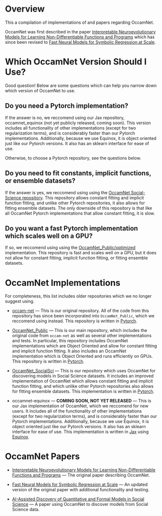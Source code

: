 # Overview
 This a compilation of implementations of and papers regarding OccamNet.
 
 OccamNet was first described in the paper [Interpretable Neuroevolutionary Models for Learning Non-Differentiable Functions and Programs](https://arxiv.org/abs/2007.10784v1) which has since been revised to [Fast Neural Models for Symbolic Regression at Scale](https://arxiv.org/abs/2007.10784).


 # Which OccamNet Version Should I Use?

 Good question! Below are some questions which can help you narrow down which version of OccamNet to use.

## Do you need a Pytorch implementation?

If the answer is no, we reccomend using our Jax repository, occamnet_equinox (not yet publicly released, coming soon). This version includes all functionality of other implementations (except for two regularization terms), and is considerably faster than our Pytorch implementations. Additionally, because we use Equinox, it is object oriented just like our Pytorch versions. It also has an sklearn interface for ease of use.

Otherwise, to choose a Pytorch repository, see the questions below.

## Do you need to fit constants, implicit functions, or ensemble datasets?

If the answer is yes, we reccomend using using the [OccamNet Social-Science repository](https://github.com/druidowm/OccamNet_SocialSci). This repository allows constant fitting and implicit function fitting, and unlike other Pytorch repositories, it also allows for fitting ensemble datasets. The only downside of this repository is that like all OccamNet Pytorch implementations that allow constant fitting, it is slow.

## Do you want a fast Pytorch implementation which scales well on a GPU?

If so, we reccomend using using the [OccamNet_Public/optimized](https://github.com/druidowm/OccamNet_Public/tree/main/optimized) implementation. This repository is fast and scales well on a GPU, but it does not allow for constant fitting, implicit function fitting, or fitting ensemble datasets.

# OccamNet Implementations
For completeness, this list includes older repositories which we no longer suggest using.

* [occam-net](https://github.com/AllanSCosta/occam-net) — This is our original repository. All of the code from this repository has since been incorporated into `OccamNet_Public`, which we reccomend using instead. This repository is written in [Pytorch](https://pytorch.org).

* [OccamNet_Public](https://github.com/druidowm/OccamNet_Public) — This is our main repository, which includes the original code from `occam-net` as well as several other implementations and tests. In particular, this repository includes OccamNet implementations which are Object Oriented and allow for constant fitting and implicit function fitting. It also includes an OccamNet implementation which is Object Oriented and runs efficiently on GPUs. This repository is written in [Pytorch](https://pytorch.org).

* [OccamNet_SocialSci](https://github.com/druidowm/OccamNet_SocialSci) — This is our repository which uses OccamNet for discovering models in Social Science datasets. It includes an improved implementation of OccamNet which allows constant fitting and implicit function fitting, and which unlike other Pytorch repositories also allows for fitting ensemble datasets. This implementation is written in [Pytorch](https://pytorch.org).

* occamnet-equinox — __COMING SOON, NOT YET RELEASED__ — This is our Jax implementation of OccamNet, which we reccomend for new users. It includes all of the functionality of other implementations (except for two regularization terms), and is considerably faster than our Pytorch implementations. Additionally, because we use Equinox, it is object oriented just like our Pytorch versions. It also has an sklearn interface for ease of use. This implementation is written in [Jax](https://jax.readthedocs.io/en/latest/) using [Equinox](https://docs.kidger.site/equinox/).

# OccamNet Papers
* [Interpretable Neuroevolutionary Models for Learning Non-Differentiable Functions and Programs](https://arxiv.org/abs/2007.10784v1) — The original paper describing OccamNet.

* [Fast Neural Models for Symbolic Regression at Scale](https://arxiv.org/abs/2007.10784) — An updated version of the original paper with additional functionality and testing.

* [AI-Assisted Discovery of Quantitative and Formal Models in Social Science](https://arxiv.org/abs/2210.00563) — A paper using OccamNet to discover models from Social Science data.
